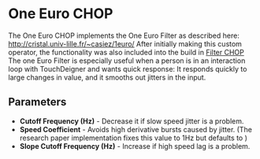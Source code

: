 # One Euro CHOP

The One Euro CHOP implements the One Euro Filter as described here: http://cristal.univ-lille.fr/~casiez/1euro/
After initially making this custom operator, the functionality was also included into the build in [Filter CHOP](https://docs.derivative.ca/Filter_CHOP)
The one Euro Filter is especially useful when a person is in an interaction loop with TouchDeigner and wants quick response: It responds quickly to large changes in value, and it smooths out jitters in the input.

## Parameters
* **Cutoff Frequency (Hz)** - Decrease it if slow speed jitter is a problem.
* **Speed Coefficient** - Avoids high derivative bursts caused by jitter. (The research paper implementation fixes this value to 1Hz but defaults to )
* **Slope Cutoff Frequency (Hz)** - Increase if high speed lag is a problem.
